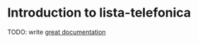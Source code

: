 # Introduction to lista-telefonica

TODO: write [great documentation](http://jacobian.org/writing/what-to-write/)
